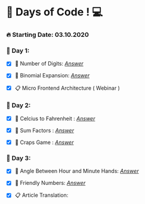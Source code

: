 # 💯 Days of Code !  💻 

### **🔥 Starting Date: 03.10.2020**

### 📅 **Day 1**:  
 - [X]  📌 Number of Digits: *[Answer](https://github.com/salihacr/100DaysOfCode/blob/master/Day1/Day1.cs)*
 
 - [X] 📌 Binomial Expansion: *[Answer](https://github.com/salihacr/100DaysOfCode/blob/master/Day1/Day1.cs)*

-  [X] 📋 Micro Frontend Architecture ( Webinar )

### 📅 **Day 2**:  
 - [X]  📌 Celcius to Fahrenheit : *[Answer](https://github.com/salihacr/100DaysOfCode/blob/master/Day2/Day2.cs)*
 
 - [X] 📌 Sum Factors : *[Answer](https://github.com/salihacr/100DaysOfCode/blob/master/Day2/Day2.cs)*

 - [X] 📌 Craps Game : *[Answer](https://github.com/salihacr/100DaysOfCode/blob/master/Day2/script.js)*


### 📅 **Day 3**:  
 - [X]  📌 Angle Between Hour and Minute Hands: *[Answer](https://github.com/salihacr/100DaysOfCode/blob/master/Day3/script.js)*
 
 - [X] 📌 Friendly Numbers: *[Answer](https://github.com/salihacr/100DaysOfCode/blob/master/Day3/script.js)*

 - [X] 📋  Article Translation:

